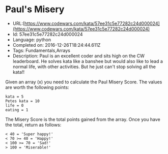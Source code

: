# Paul's Misery

 - URL:[https://www.codewars.com/kata/57ee31c5e77282c24d000024](https://www.codewars.com/kata/57ee31c5e77282c24d000024)
 - Id: 57ee31c5e77282c24d000024
 - Language: python
 - Completed on: 2016-12-26T18:24:44.611Z
 - Tags: Fundamentals,Arrays
 - Description:
Paul is an excellent coder and sits high on the CW leaderboard. He solves kata like a banshee but would also like to lead a normal life, with other activities. But he just can't stop solving all the kata!!

Given an array (x) you need to calculate the Paul Misery Score. The values are worth the following points:

```
kata = 5
Petes kata = 10
life = 0
eating = 1
```

The Misery Score is the total points gained from the array. Once you have the total, return as follows:

```
< 40 = 'Super happy!'
< 70 >= 40 = 'Happy!'
< 100 >= 70 = 'Sad!'
> 100 = 'Miserable!'
```

